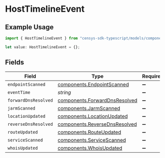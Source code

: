 # HostTimelineEvent

## Example Usage

```typescript
import { HostTimelineEvent } from "censys-sdk-typescript/models/components";

let value: HostTimelineEvent = {};
```

## Fields

| Field                                                                          | Type                                                                           | Required                                                                       | Description                                                                    |
| ------------------------------------------------------------------------------ | ------------------------------------------------------------------------------ | ------------------------------------------------------------------------------ | ------------------------------------------------------------------------------ |
| `endpointScanned`                                                              | [components.EndpointScanned](../../models/components/endpointscanned.md)       | :heavy_minus_sign:                                                             | N/A                                                                            |
| `eventTime`                                                                    | *string*                                                                       | :heavy_minus_sign:                                                             | N/A                                                                            |
| `forwardDnsResolved`                                                           | [components.ForwardDnsResolved](../../models/components/forwarddnsresolved.md) | :heavy_minus_sign:                                                             | N/A                                                                            |
| `jarmScanned`                                                                  | [components.JarmScanned](../../models/components/jarmscanned.md)               | :heavy_minus_sign:                                                             | N/A                                                                            |
| `locationUpdated`                                                              | [components.LocationUpdated](../../models/components/locationupdated.md)       | :heavy_minus_sign:                                                             | N/A                                                                            |
| `reverseDnsResolved`                                                           | [components.ReverseDnsResolved](../../models/components/reversednsresolved.md) | :heavy_minus_sign:                                                             | N/A                                                                            |
| `routeUpdated`                                                                 | [components.RouteUpdated](../../models/components/routeupdated.md)             | :heavy_minus_sign:                                                             | N/A                                                                            |
| `serviceScanned`                                                               | [components.ServiceScanned](../../models/components/servicescanned.md)         | :heavy_minus_sign:                                                             | N/A                                                                            |
| `whoisUpdated`                                                                 | [components.WhoisUpdated](../../models/components/whoisupdated.md)             | :heavy_minus_sign:                                                             | N/A                                                                            |